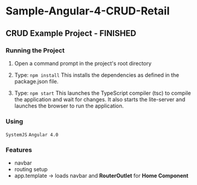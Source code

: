 # Sample-Angular-4-CRUD-Retail

## CRUD Example Project  -  FINISHED

### Running the Project
1) Open a command prompt in the project's root directory

2) Type: `npm install`
    This installs the dependencies as defined in the package.json file.

3) Type: `npm start`
    This launches the TypeScript compiler (tsc) to compile the application and wait for changes. It also starts the lite-server and launches the browser to run the application.

### Using
` SystemJS `
` Angular 4.0 `

### Features
- navbar
- routing setup
- app.template  -> loads navbar and **RouterOutlet** for **Home Component**
